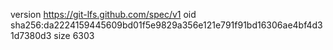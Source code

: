 version https://git-lfs.github.com/spec/v1
oid sha256:da2224159445609bd01f5e9829a356e121e791f91bd16306ae4bf4d31d7380d3
size 6303
